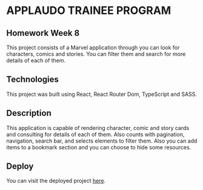 # APPLAUDO TRAINEE PROGRAM

## Homework Week 8

This project consists of a Marvel application through you can look for characters, comics and stories. You can filter them and search for more details of each of them.

## Technologies

This project was built using React, React Router Dom, TypeScript and SASS.

## Description

This application is capable of rendering character, comic and story cards and consulting for details of each of them. Also counts with pagination, navigation, search bar, and selects elements to filter them. Also you can add items to a bookmark section and you can choose to hide some resources.

## Deploy

You can visit the deployed project <a href='https://week8-delta.vercel.app/'>here</a>.

